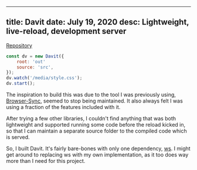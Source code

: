 ----
title: Davit
date: July 19, 2020
desc: Lightweight, live-reload, development server
----

[Repository](https://github.com/matteron/davit)

```JavaScript
const dv = new Davit({
	root: 'out'
	source: 'src',
});
dv.watch('/media/style.css');
dv.start();
```

The inspiration to build this was due to the tool I was previously using, [Browser-Sync](https://browsersync.io), seemed to stop being maintained.  It also always felt I was using a fraction of the features included with it.

After trying a few other libraries, I couldn't find anything that was both lightweight and supported running some code before the reload kicked in, so that I can maintain a separate source folder to the compiled code which is served.

So, I built Davit.  It's fairly bare-bones with only one dependency, [ws](https://www.npmjs.com/package/ws).  I might get around to replacing ws with my own implementation, as it too does way more than I need for this project.